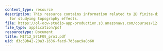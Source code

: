 ```yaml
---
content_type: resource
description: This resource contains information related to 2D finite-difference simulation
  for studying topography effects.
file: https://ol-ocw-studio-app-production.s3.amazonaws.com/courses/12-571-near-surface-geophysical-imaging-fall-2009/d3c39b4220a31636facd7d3aac9a8b60_MIT12_571F09_pro1.pdf
file_type: application/pdf
resourcetype: Document
title: MIT12_571F09_pro1.pdf
uid: d3c39b42-20a3-1636-facd-7d3aac9a8b60
---
```

